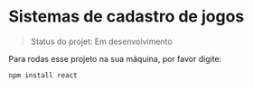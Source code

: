# Sistemas de cadastro de jogos

> Status do projet: Em desenvolvimento 

Para rodas esse projeto na sua máquina, por favor digite:

```
npm install react
```
